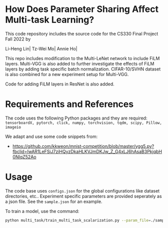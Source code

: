 # How Does Parameter Sharing Affect Multi-task Learning?

This code repository includes the source code for the CS330 Final Project Fall 2022 by


Li-Heng Lin|
Tz-Wei Mo|
Annie Ho|

This repo includes modification to the Multi-LeNet network to include FiLM layers. Multi-VGG is also added to further investigate the effects of FiLM layers by adding task specific batch normalization. CIFAR-10/SVHN dataset is also combined for a new experiment setup for Multi-VGG. 

Code for adding FiLM layers in ResNet is also added.


# Requirements and References
The code uses the following Python packages and they are required: ``tensorboardX, pytorch, click, numpy, torchvision, tqdm, scipy, Pillow, imageio``


We adapt and use some code snippets from:
* https://github.com/kkweon/mnist-competition/blob/master/vgg5.py?fbclid=IwAR1LeFSiJ7ziHQyzDkaHLKVJmDKJw_Z_G4xLJ6hAsaB3PkjqbH0NIqZ52Ao



# Usage
The code base uses `configs.json` for the global configurations like dataset directories, etc.. Experiment specific parameters are provided seperately as a json file. See the `sample.json` for an example.

To train a model, use the command: 
```bash
python multi_task/train_multi_task_scalarization.py --param_file=./sample.json
```


